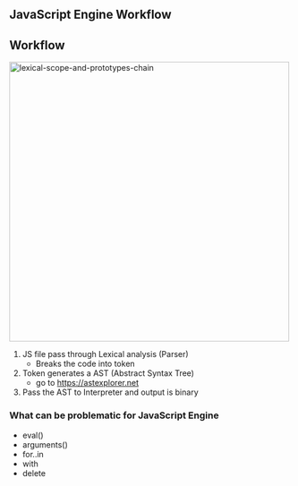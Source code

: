 ## JavaScript Engine Workflow

Workflow
---

<img src="../images/js-engine-workflow.png" alt="lexical-scope-and-prototypes-chain" width="500px"/>

1. JS file pass through Lexical analysis (Parser)
    - Breaks the code into token
2. Token generates a AST (Abstract Syntax Tree)
    - go to https://astexplorer.net
3. Pass the AST to Interpreter and output is binary

### What can be problematic for JavaScript Engine

- eval()
- arguments()
- for..in
- with
- delete
